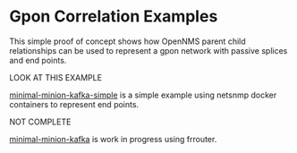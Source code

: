 # Gpon Correlation Examples

This simple proof of concept shows how OpenNMS parent child relationships can be used to represent a gpon network with passive splices and end points.

LOOK AT THIS EXAMPLE

[minimal-minion-kafka-simple](../opennms-gpon-correlation/minimal-minion-kafka-simple) is a simple example using netsnmp docker containers to represent end points. 

NOT COMPLETE 

[minimal-minion-kafka](../opennms-gpon-correlation/minimal-minion-kafka) is work in progress using frrouter. 
